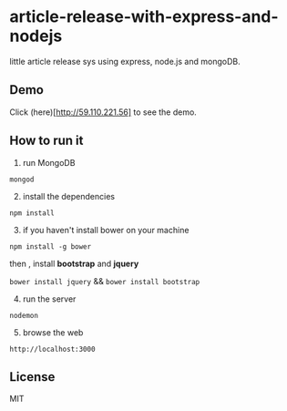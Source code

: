# article-release-with-express-and-nodejs
little article release sys using express, node.js and mongoDB.

## Demo

Click (here)[http://59.110.221.56] to see the demo.

## How to run it

1. run MongoDB

`mongod`

2. install the dependencies

`npm install`

3. if you haven't install bower on your machine 

 `npm install -g bower`

 then , install **bootstrap** and **jquery**

  `bower install jquery` && `bower install bootstrap` 

4. run the server 

`nodemon`

5. browse the web

`http://localhost:3000`

## License
MIT
